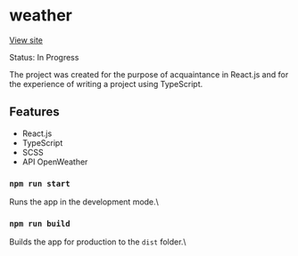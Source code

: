 # weather
[View site](https://weather-site-test.netlify.app/)

Status: In Progress


The project was created for the purpose of acquaintance in React.js and for the experience of writing a project using TypeScript.

## Features
- React.js
- TypeScript
- SCSS
- API OpenWeather



### `npm run start`

Runs the app in the development mode.\


### `npm run build`

Builds the app for production to the `dist` folder.\
